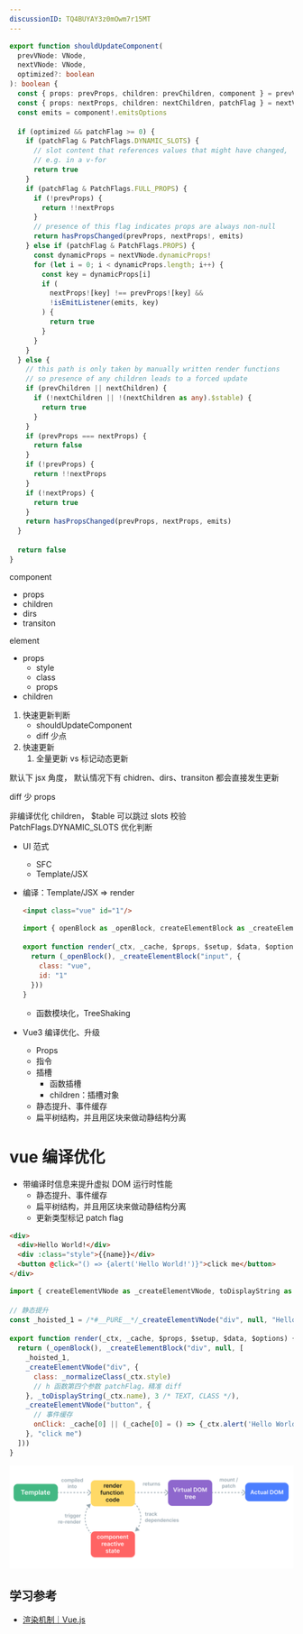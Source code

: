 ```yaml
---
discussionID: TQ4BUYAY3z0mOwm7r15MT
---
```

```ts
export function shouldUpdateComponent(
  prevVNode: VNode,
  nextVNode: VNode,
  optimized?: boolean
): boolean {
  const { props: prevProps, children: prevChildren, component } = prevVNode
  const { props: nextProps, children: nextChildren, patchFlag } = nextVNode
  const emits = component!.emitsOptions

  if (optimized && patchFlag >= 0) {
    if (patchFlag & PatchFlags.DYNAMIC_SLOTS) {
      // slot content that references values that might have changed,
      // e.g. in a v-for
      return true
    }
    if (patchFlag & PatchFlags.FULL_PROPS) {
      if (!prevProps) {
        return !!nextProps
      }
      // presence of this flag indicates props are always non-null
      return hasPropsChanged(prevProps, nextProps!, emits)
    } else if (patchFlag & PatchFlags.PROPS) {
      const dynamicProps = nextVNode.dynamicProps!
      for (let i = 0; i < dynamicProps.length; i++) {
        const key = dynamicProps[i]
        if (
          nextProps![key] !== prevProps![key] &&
          !isEmitListener(emits, key)
        ) {
          return true
        }
      }
    }
  } else {
    // this path is only taken by manually written render functions
    // so presence of any children leads to a forced update
    if (prevChildren || nextChildren) {
      if (!nextChildren || !(nextChildren as any).$stable) {
        return true
      }
    }
    if (prevProps === nextProps) {
      return false
    }
    if (!prevProps) {
      return !!nextProps
    }
    if (!nextProps) {
      return true
    }
    return hasPropsChanged(prevProps, nextProps, emits)
  }

  return false
}
```

component
- props
- children
- dirs
- transiton

element
- props
  - style
  - class
  - props
- children

1. 快速更新判断
   - shouldUpdateComponent
   - diff 少点
2. 快速更新
   1. 全量更新 vs 标记动态更新



默认下 jsx 角度，
默认情况下有 chidren、dirs、transiton 都会直接发生更新

diff 少 props

非编译优化 children， $table 可以跳过 slots 校验
PatchFlags.DYNAMIC_SLOTS 优化判断

- UI 范式
  - SFC
  - Template/JSX
- 编译：Template/JSX => render
  ```html
  <input class="vue" id="1"/>
  ```

  ```js
  import { openBlock as _openBlock, createElementBlock as _createElementBlock } from "vue"

  export function render(_ctx, _cache, $props, $setup, $data, $options) {
    return (_openBlock(), _createElementBlock("input", {
      class: "vue",
      id: "1"
    }))
  }
  ```
  - 函数模块化，TreeShaking
- Vue3 编译优化、升级
  - Props
  - 指令
  - 插槽
    - 函数插槽
    - children：插槽对象
  - 静态提升、事件缓存
  - 扁平树结构，并且用区块来做动静结构分离


# vue 编译优化

- 带编译时信息来提升虚拟 DOM 运行时性能
  - 静态提升、事件缓存
  - 扁平树结构，并且用区块来做动静结构分离
  - 更新类型标记 patch flag

```html
<div>
  <div>Hello World!</div>
  <div :class="style">{{name}}</div>
  <button @click="() => {alert('Hello World!')}">click me</button>
</div>
```

```js
import { createElementVNode as _createElementVNode, toDisplayString as _toDisplayString, normalizeClass as _normalizeClass, openBlock as _openBlock, createElementBlock as _createElementBlock } from "vue"

// 静态提升
const _hoisted_1 = /*#__PURE__*/_createElementVNode("div", null, "Hello World!", -1 /* HOISTED */)

export function render(_ctx, _cache, $props, $setup, $data, $options) {
  return (_openBlock(), _createElementBlock("div", null, [
    _hoisted_1,
    _createElementVNode("div", {
      class: _normalizeClass(_ctx.style)
      // h 函数第四个参数 patchFlag，精准 diff
    }, _toDisplayString(_ctx.name), 3 /* TEXT, CLASS */),
    _createElementVNode("button", {
      // 事件缓存
      onClick: _cache[0] || (_cache[0] = () => {_ctx.alert('Hello World!')})
    }, "click me")
  ]))
}
```

![图 1](./images/1677580513180.png)  


## 学习参考

- [渲染机制｜Vue.js](https://cn.vuejs.org/guide/extras/rendering-mechanism.html)